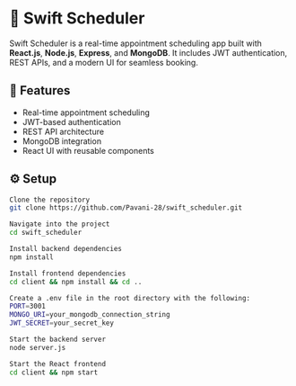 # 🏥 Swift Scheduler
Swift Scheduler is a real-time appointment scheduling app built with **React.js**, **Node.js**, **Express**, and **MongoDB**. It includes JWT authentication, REST APIs, and a modern UI for seamless booking.

## 🚀 Features
- Real-time appointment scheduling
- JWT-based authentication
- REST API architecture
- MongoDB integration
- React UI with reusable components


## ⚙️ Setup

```bash
Clone the repository
git clone https://github.com/Pavani-28/swift_scheduler.git

Navigate into the project
cd swift_scheduler

Install backend dependencies
npm install

Install frontend dependencies
cd client && npm install && cd ..

Create a .env file in the root directory with the following:
PORT=3001
MONGO_URI=your_mongodb_connection_string
JWT_SECRET=your_secret_key

Start the backend server
node server.js

Start the React frontend
cd client && npm start

